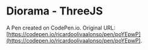 # Diorama - ThreeJS

A Pen created on CodePen.io. Original URL: [https://codepen.io/ricardoolivaalonso/pen/poYEpwP](https://codepen.io/ricardoolivaalonso/pen/poYEpwP).

